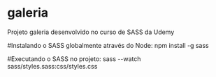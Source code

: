 # galeria
Projeto galeria desenvolvido no curso de SASS da Udemy

#Instalando o SASS globalmente através do Node:
npm install -g sass

#Executando o SASS no projeto:
sass --watch sass/styles.sass:css/styles.css
